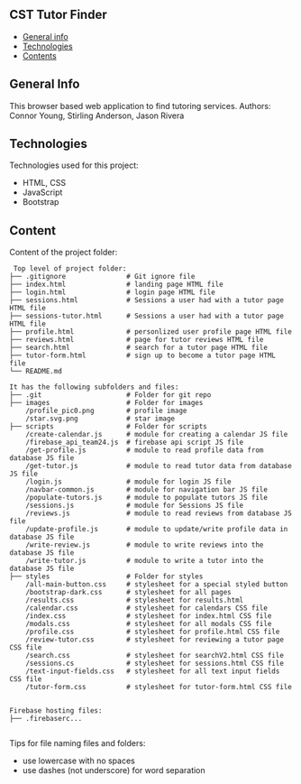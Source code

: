 ## CST Tutor Finder

* [General info](#general-info)
* [Technologies](#technologies)
* [Contents](#content)

## General Info
This browser based web application to find tutoring services.
Authors: Connor Young, Stirling Anderson, Jason Rivera
	
## Technologies
Technologies used for this project:
* HTML, CSS
* JavaScript
* Bootstrap 
	
## Content
Content of the project folder:

```
 Top level of project folder: 
├── .gitignore               # Git ignore file
├── index.html               # landing page HTML file
├── login.html               # login page HTML file
├── sessions.html			 # Sessions a user had with a tutor page HTML file
├── sessions-tutor.html		 # Sessions a user had with a tutor page HTML file
├── profile.html             # personlized user profile page HTML file
├── reviews.html             # page for tutor reviews HTML file
├── search.html              # search for a tutor page HTML file
├── tutor-form.html          # sign up to become a tutor page HTML file
└── README.md

It has the following subfolders and files:
├── .git                     # Folder for git repo
├── images                   # Folder for images
    /profile_pic0.png        # profile image
    /star.svg.png            # star image
├── scripts                  # Folder for scripts
    /create-calendar.js      # module for creating a calendar JS file
    /firebase_api_team24.js  # firebase api script JS file
    /get-profile.js          # module to read profile data from database JS file
    /get-tutor.js            # module to read tutor data from database JS file
    /login.js                # module for login JS file
    /navbar-common.js        # module for navigation bar JS file
    /populate-tutors.js      # module to populate tutors JS file
    /sessions.js             # module for Sessions JS file
    /reviews.js              # module to read reviews from database JS file
    /update-profile.js       # module to update/write profile data in database JS file
    /write-review.js         # module to write reviews into the database JS file
    /write-tutor.js          # module to write a tutor into the database JS file
├── styles                   # Folder for styles
	/all-main-button.css     # stylesheet for a special styled button
	/bootstrap-dark.css      # stylesheet for all pages
    /results.css             # stylesheet for results.html
    /calendar.css            # stylesheet for calendars CSS file
    /index.css               # stylesheet for index.html CSS file
    /modals.css              # stylesheet for all modals CSS file
    /profile.css             # stylesheet for profile.html CSS file
    /review-tutor.css        # stylesheet for reviewing a tutor page CSS file
    /search.css              # stylesheet for searchV2.html CSS file
	/sessions.cs			 # stylesheet for sessions.html CSS file
    /text-input-fields.css   # stylesheet for all text input fields CSS file
    /tutor-form.css          # stylesheet for tutor-form.html CSS file


Firebase hosting files: 
├── .firebaserc...


```

Tips for file naming files and folders:
* use lowercase with no spaces
* use dashes (not underscore) for word separation

